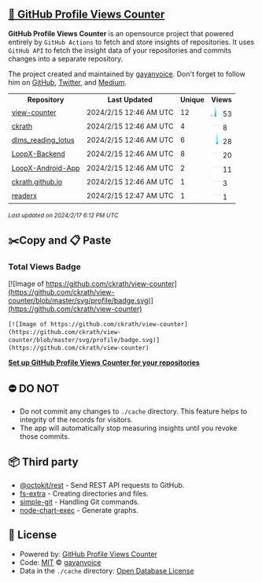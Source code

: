 ## [🚀 GitHub Profile Views Counter](https://github.com/gayanvoice/github-profile-views-counter)
**GitHub Profile Views Counter** is an opensource project that powered entirely by  `GitHub Actions` to fetch and store insights of repositories.
It uses `GitHub API` to fetch the insight data of your repositories and commits changes into a separate repository.

The project created and maintained by [gayanvoice](https://github.com/gayanvoice). Don't forget to follow him on [GitHub](https://github.com/gayanvoice), [Twitter](https://twitter.com/gayanvoice), and [Medium](https://gayanvoice.medium.com/).

<table>
	<tr>
		<th>
			Repository
		</th>
		<th>
			Last Updated
		</th>
		<th>
			Unique
		</th>
		<th>
			Views
		</th>
	</tr>
	<tr>
		<td>
			<a href="https://github.com/ckrath/view-counter/tree/master/readme/418262112/year.md">
				view-counter
			</a>
		</td>
		<td>
			2024/2/15 12:46 AM UTC
		</td>
		<td>
			12
		</td>
		<td>
			<img alt="Response time graph" src="https://github.com/ckrath/view-counter/raw/master/graph/418262112/small/year.png" height="20"> 53
		</td>
	</tr>
	<tr>
		<td>
			<a href="https://github.com/ckrath/view-counter/tree/master/readme/370225041/year.md">
				ckrath
			</a>
		</td>
		<td>
			2024/2/15 12:46 AM UTC
		</td>
		<td>
			4
		</td>
		<td>
			<img alt="Response time graph" src="https://github.com/ckrath/view-counter/raw/master/graph/370225041/small/year.png" height="20"> 8
		</td>
	</tr>
	<tr>
		<td>
			<a href="https://github.com/ckrath/view-counter/tree/master/readme/355712061/year.md">
				dlms_reading_lotus
			</a>
		</td>
		<td>
			2024/2/15 12:46 AM UTC
		</td>
		<td>
			6
		</td>
		<td>
			<img alt="Response time graph" src="https://github.com/ckrath/view-counter/raw/master/graph/355712061/small/year.png" height="20"> 28
		</td>
	</tr>
	<tr>
		<td>
			<a href="https://github.com/ckrath/view-counter/tree/master/readme/386867214/year.md">
				LoopX-Backend
			</a>
		</td>
		<td>
			2024/2/15 12:46 AM UTC
		</td>
		<td>
			8
		</td>
		<td>
			<img alt="Response time graph" src="https://github.com/ckrath/view-counter/raw/master/graph/386867214/small/year.png" height="20"> 20
		</td>
	</tr>
	<tr>
		<td>
			<a href="https://github.com/ckrath/view-counter/tree/master/readme/374697595/year.md">
				LoopX-Android-App
			</a>
		</td>
		<td>
			2024/2/15 12:46 AM UTC
		</td>
		<td>
			2
		</td>
		<td>
			<img alt="Response time graph" src="https://github.com/ckrath/view-counter/raw/master/graph/374697595/small/year.png" height="20"> 11
		</td>
	</tr>
	<tr>
		<td>
			<a href="https://github.com/ckrath/view-counter/tree/master/readme/370225247/year.md">
				ckrath.github.io
			</a>
		</td>
		<td>
			2024/2/15 12:46 AM UTC
		</td>
		<td>
			1
		</td>
		<td>
			<img alt="Response time graph" src="https://github.com/ckrath/view-counter/raw/master/graph/370225247/small/year.png" height="20"> 3
		</td>
	</tr>
	<tr>
		<td>
			<a href="https://github.com/ckrath/view-counter/tree/master/readme/267530346/year.md">
				readerx
			</a>
		</td>
		<td>
			2024/2/15 12:47 AM UTC
		</td>
		<td>
			1
		</td>
		<td>
			<img alt="Response time graph" src="https://github.com/ckrath/view-counter/raw/master/graph/267530346/small/year.png" height="20"> 1
		</td>
	</tr>
</table>

<small><i>Last updated on 2024/2/17 6:12 PM UTC</i></small>

## ✂️Copy and 📋 Paste
### Total Views Badge
[![Image of https://github.com/ckrath/view-counter](https://github.com/ckrath/view-counter/blob/master/svg/profile/badge.svg)](https://github.com/ckrath/view-counter)

```readme
[![Image of https://github.com/ckrath/view-counter](https://github.com/ckrath/view-counter/blob/master/svg/profile/badge.svg)](https://github.com/ckrath/view-counter)
```
[**Set up GitHub Profile Views Counter for your repositories**](https://github.com/gayanvoice/github-profile-views-counter)
## ⛔ DO NOT
- Do not commit any changes to `./cache` directory. This feature helps to integrity of the records for visitors.
- The app will automatically stop measuring insights until you revoke those commits.
## 📦 Third party

- [@octokit/rest](https://www.npmjs.com/package/@octokit/rest) - Send REST API requests to GitHub.
- [fs-extra](https://www.npmjs.com/package/fs-extra) - Creating directories and files.
- [simple-git](https://www.npmjs.com/package/simple-git) - Handling Git commands.
- [node-chart-exec](https://www.npmjs.com/package/node-chart-exec) - Generate graphs.
## 📄 License
- Powered by: [GitHub Profile Views Counter](https://github.com/gayanvoice/github-profile-views-counter)
- Code: [MIT](./LICENSE) © [gayanvoice](https://github.com/gayanvoice)
- Data in the `./cache` directory: [Open Database License](https://opendatacommons.org/licenses/odbl/1-0/)
